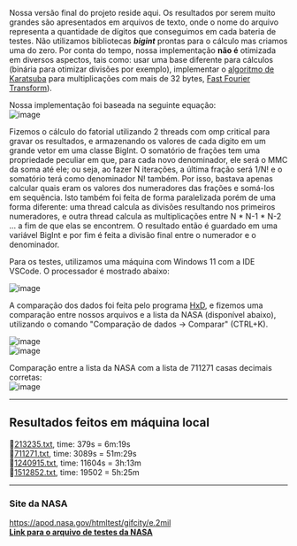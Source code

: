 Nossa versão final do projeto reside aqui. Os resultados por serem muito grandes são apresentados em arquivos de texto, onde o nome do arquivo representa a quantidade de dígitos que conseguimos em cada bateria de testes.
Não utilizamos bibliotecas __*bigint*__ prontas para o cálculo mas criamos uma do zero. Por conta do tempo, nossa implementação __não é__ otimizada em diversos aspectos, tais como: usar uma base diferente para cálculos (binária para otimizar divisões por exemplo), implementar o [algoritmo de Karatsuba](https://en.wikipedia.org/wiki/Karatsuba_algorithm) para multiplicações com mais de 32 bytes, [Fast Fourier Transform](https://en.wikipedia.org/wiki/Fast_Fourier_transform)). 

Nossa implementação foi baseada na seguinte equação:  
![image](https://user-images.githubusercontent.com/16262291/203670620-758de7cb-3a9a-4c3d-996c-c97a9c8a026f.png)

Fizemos o cálculo do fatorial utilizando 2 threads com omp critical para gravar os resultados, e armazenando os valores de cada digito em um grande vetor em uma classe BigInt. O somatório de frações tem uma propriedade peculiar em que, para cada novo denominador, ele será o MMC da soma até ele; ou seja, ao fazer N iterações, a última fração será 1/N! e o somatório terá como denominador N! também. 
Por isso, bastava apenas calcular quais eram os valores dos numeradores das frações e somá-los em sequência. Isto também foi feita de forma paralelizada porém de uma forma diferente: uma thread calcula as divisões resultando nos primeiros numeradores, e outra thread calcula as multiplicações entre N * N-1 * N-2 ... a fim de que elas se encontrem. O resultado então é guardado em uma variável BigInt e por fim é feita a divisão final entre o numerador e o denominador.


Para os testes, utilizamos uma máquina com Windows 11 com a IDE VSCode. O processador é mostrado abaixo:  

![image](https://user-images.githubusercontent.com/16262291/203770162-f93864c5-5fce-4366-b441-97847b3015b5.png)

A comparação dos dados foi feita pelo programa [HxD](https://mh-nexus.de/en/hxd/), e fizemos uma comparação entre nossos arquivos e a lista da NASA (disponível abaixo), utilizando o comando "Comparação de dados -> Comparar" (CTRL+K).


![image](https://user-images.githubusercontent.com/16262291/203666393-084c8295-2f30-400c-9888-e55ba8c683cb.png)  
![image](https://user-images.githubusercontent.com/16262291/203666323-848bad80-bc43-4729-b373-b76bda72b7f4.png)  



Comparação entre a lista da NASA com a lista de 711271 casas decimais corretas:  
![image](https://user-images.githubusercontent.com/16262291/203666586-4c120109-2a4c-4067-912d-8f57b030a7dc.png)

---  

## Resultados feitos em máquina local  
:notebook:[213235.txt](https://raw.githubusercontent.com/EliederSousa/Lab-Paralela/main/Projeto/Final/213237.txt), time: 379s = 6m:19s  
:notebook:[711271.txt](https://raw.githubusercontent.com/EliederSousa/Lab-Paralela/main/Projeto/Final/711273.txt), time: 3089s = 51m:29s  
:notebook:[1240915.txt](https://raw.githubusercontent.com/EliederSousa/Lab-Paralela/main/Projeto/Final/1240915.txt), time: 11604s = 3h:13m  
:notebook:[1512852.txt](https://raw.githubusercontent.com/EliederSousa/Lab-Paralela/main/Projeto/Final/1512852.txt), time: 19502 = 5h:25m

---  

### Site da NASA    
https://apod.nasa.gov/htmltest/gifcity/e.2mil  
__[Link para o arquivo de testes da NASA](https://raw.githubusercontent.com/EliederSousa/Lab-Paralela/main/Projeto/Final/nasa.txt)__
